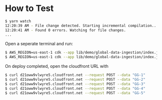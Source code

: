 # How to Test

```sh
$ yarn watch
12:20:39 AM - File change detected. Starting incremental compilation...
12:20:41 AM - Found 0 errors. Watching for file changes.
...
```

Open a seperate terminal and run:

```sh
$ AWS_REGION=us-east-1 cdk --app lib/demo/global-data-ingestion/index.js diff
$ AWS_REGION=us-east-1 cdk --app lib/demo/global-data-ingestion/index.js deploy
```

On deploy completed, open the cloudfront URL with

```sh
$ curl d21oww9vlwyre5.cloudfront.net --request POST --data "GG-1"
$ curl d21oww9vlwyre5.cloudfront.net --request POST --data "GG-2"
$ curl d21oww9vlwyre5.cloudfront.net --request POST --data "GG-3"
$ curl d21oww9vlwyre5.cloudfront.net --request POST --data "GG-4"
$ curl d21oww9vlwyre5.cloudfront.net --request POST --data "GG-5"
```